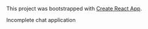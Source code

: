 This project was bootstrapped with [Create React App](https://github.com/facebook/create-react-app).

Incomplete chat application
